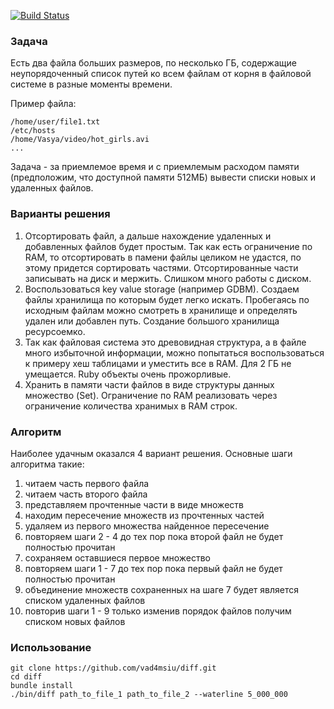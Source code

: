 [![Build Status](https://travis-ci.org/vad4msiu/diff.png)](https://travis-ci.org/vad4msiu/diff)

### Задача

Есть два файла больших размеров, по несколько ГБ, содержащие неупорядоченный список путей ко всем файлам от корня в файловой системе в разные моменты времени.

Пример файла:
```
/home/user/file1.txt
/etc/hosts
/home/Vasya/video/hot_girls.avi
...
```
Задача - за приемлемое время и с приемлемым расходом памяти (предположим, что доступной памяти 512МБ) вывести списки новых и удаленных файлов.

### Варианты решения

1. Отсортировать файл, а дальше нахождение удаленных и добавленных файлов будет простым. Так как есть ограничение по RAM, то отсортировать в памени файлы целиком не удастся, по этому придется сортировать частями. Отсортированные части записывать на диск и мержить. Слишком много работы с диском.
2. Воспользоваться key value storage (например GDBM). Создаем файлы хранилища по которым будет легко искать. Пробегаясь по исходным файлам можно смотреть в хранилище и определять удален или добавлен путь. Создание большого хранилища ресурсоемко.
3. Так как файловая система это древовидная структура, а в файле много избыточной информации, можно попытаться воспользоваться к примеру хеш таблицами и уместить все в RAM. Для 2 ГБ не умещается. Ruby объекты очень прожорливые.
4. Хранить в памяти части файлов в виде структуры данных множество (Set). Ограничение по RAM реализовать через ограничение количества хранимых в RAM строк.

### Алгоритм

Наиболее удачным оказался 4 вариант решения. Основные шаги алгоритма такие:

1. читаем часть первого файла
2. читаем часть второго файла
3. представляем прочтенные части в виде множеств
4. находим пересечение множеств из прочтенных частей
5. удаляем из первого множества найденное пересечение
6. повторяем шаги 2 - 4 до тех пор пока второй файл не будет полностью прочитан
7. сохраняем оставшиеся первое множество
8. повторяем шаги 1 - 7 до тех пор пока первый файл не будет полностью прочитан
9. объединение множеств сохраненных на шаге 7 будет является списком удаленных файлов
10. повторив шаги 1 - 9 только изменив порядок файлов получим списком новых файлов

### Использование
```
git clone https://github.com/vad4msiu/diff.git
cd diff
bundle install
./bin/diff path_to_file_1 path_to_file_2 --waterline 5_000_000
```
